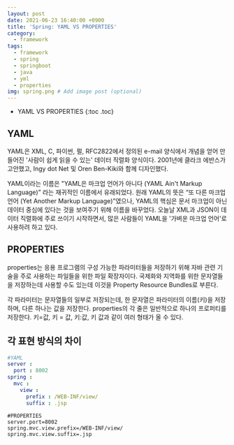 ```yaml
---
layout: post
date: 2021-06-23 16:40:00 +0900
title: 'Spring: YAML VS PROPERTIES'
category:
  - framework
tags:
  - framework
  - spring
  - springboot
  - java
  - yml
  - properties
img: spring.png # Add image post (optional)
---
```


* YAML VS PROPERTIES
{:toc .toc}

## YAML

YAML은 XML, C, 파이썬, 펄, RFC2822에서 정의된 e-mail 양식에서 개념을 얻어 만들어진 '사람이 쉽게 읽을 수 있는' 데이터 직렬화 양식이다. 2001년에 클라크 에반스가 고안했고, Ingy dot Net 및 Oren Ben-Kiki와 함께 디자인했다.

YAML이라는 이름은 "YAML은 마크업 언어가 아니다 (YAML Ain't Markup Language)” 라는 재귀적인 이름에서 유래되었다. 원래 YAML의 뜻은 “또 다른 마크업 언어 (Yet Another Markup Language)”였으나, YAML의 핵심은 문서 마크업이 아닌 데이터 중심에 있다는 것을 보여주기 위해 이름을 바꾸었다. 오늘날 XML과 JSON이 데이터 직렬화에 주로 쓰이기 시작하면서, 많은 사람들이 YAML을 '가벼운 마크업 언어'로 사용하려 하고 있다.

## PROPERTIES

properties는 응용 프로그램의 구성 가능한 파라미터들을 저장하기 위해 자바 관련 기술을 주로 사용하는 파일들을 위한 파일 확장자이다. 국제화와 지역화를 위한 문자열들을 저장하는데 사용할 수도 있는데 이것을 Property Resource Bundles로 부른다.

각 파라미터는 문자열들의 일부로 저장되는데, 한 문자열은 파라미터의 이름(키)을 저장하며, 다른 하나는 값을 저장한다.
properties의 각 줄은 일반적으로 하나의 프로퍼티를 저장한다. 키=값, 키 = 값, 키:값, 키 값과 같이 여러 형태가 올 수 있다.

## 각 표현 방식의 차이
```yml
#YAML
server :
  port : 8002
spring :
  mvc :
    view :
      prefix : /WEB-INF/view/
      suffix : .jsp
```      

```properties
#PROPERTIES
server.port=8002
spring.mvc.view.prefix=/WEB-INF/view/
spring.mvc.view.suffix=.jsp
```
